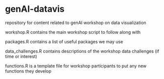 # genAI-datavis
repository for content related to genAI workshop on data visualization

workshop.R contains the main workshop script to follow along with

packages.R contains a list of useful packages we may use

data_challenges.R contains descriptions of the workshop data challenges (if time or interest)

functions.R is a template file for workshop participants to put any new functions they develop